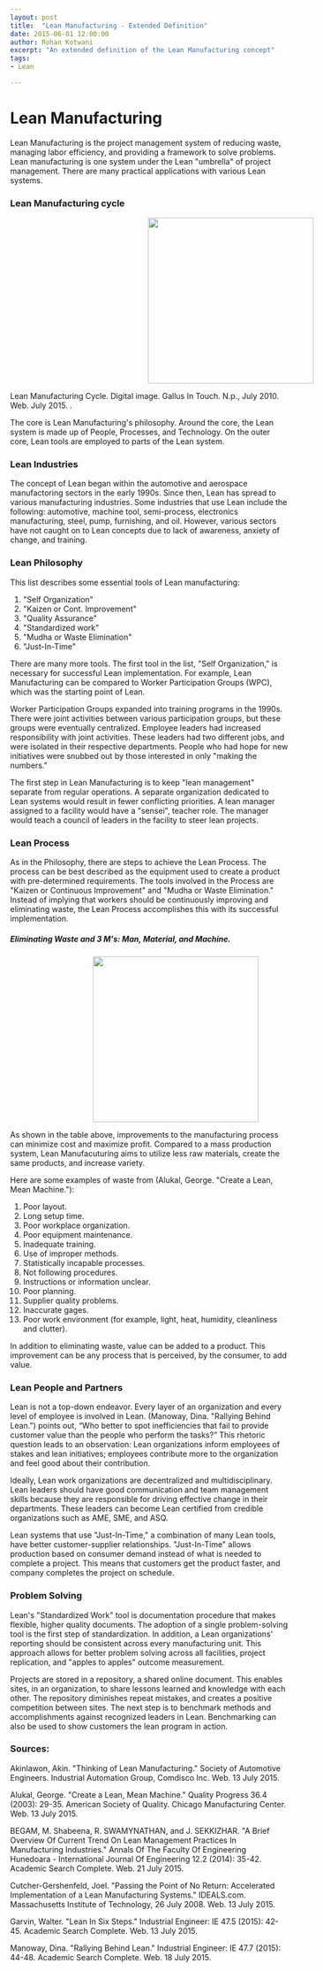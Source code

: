 ```yaml
---
layout: post
title:  "Lean Manufacturing - Extended Definition"
date: 2015-06-01 12:00:00
author: Rohan Kotwani
excerpt: "An extended definition of the Lean Manufacturing concept"
tags: 
- Lean

---
```


# Lean Manufacturing
Lean Manufacturing is the project management system of reducing waste, managing labor efficiency, and providing a framework to solve problems. Lean manufacturing is one system under the Lean "umbrella" of project management. There are many practical applications with various Lean systems.

### Lean Manufacturing cycle
<p>  <img src="https://cloud.githubusercontent.com/assets/8345247/14655549/678808b8-0648-11e6-9a87-baf716d3c879.png"  height="300px" align="bottom" hspace="250">
</p>
Lean Manufacturing Cycle. Digital image. Gallus In Touch. N.p., July 2010. Web. July 2015. <http://www.gallus-group.com/ru/desktopdefault.aspx/tabid-318/473_read-910/>.

The core is Lean Manufacturing's philosophy. Around the core, the Lean system is made up of People, Processes, and Technology. On the outer core, Lean tools are employed to parts of the Lean system.

### Lean Industries
The concept of Lean began within the automotive and aerospace manufactoring sectors in the early 1990s. Since then, Lean has spread to various manufacturing industries. Some industries that use Lean include the following: automotive, machine tool, semi-process, electronics manufacturing, steel, pump, furnishing, and oil. However, various sectors have not caught on to Lean concepts due to lack of awareness, anxiety of change, and training. 

### Lean Philosophy

This list describes some essential tools of Lean manufacturing:

1.  "Self Organization"  
2.  "Kaizen or Cont. Improvement"
3.  "Quality Assurance"
4.  "Standardized work"
5.  "Mudha or Waste Elimination"
6.  "Just-In-Time"

There are many more tools. The first tool in the list, "Self Organization," is necessary for successful Lean implementation. For example, Lean Manufacturing can be compared to Worker Participation Groups (WPC), which was the starting point of Lean.

Worker Participation Groups expanded into training programs in the 1990s. There were joint activities between various participation groups, but these groups were eventually centralized. Employee leaders had increased responsibility with joint activities. These leaders had two different jobs, and were isolated in their respective departments. People who had hope for new initiatives were snubbed out by those interested in only "making the numbers." 

The first step in Lean Manufacturing is to keep "lean management" separate from regular operations. A separate organization dedicated to Lean systems would result in fewer conflicting priorities. A lean manager assigned to a facility would have a "sensei", teacher role. The manager would teach a council of leaders in the facility to steer lean projects.

### Lean Process

As in the Philosophy, there are steps to achieve the Lean Process. The process can be best described as the equipment used to create a product with pre-determined requirements. The tools involved in the Process are "Kaizen or Continuous Improvement" and "Mudha or Waste Elimination." Instead of implying that workers should be continuously improving and eliminating waste, the Lean Process accomplishes this with its successful implementation.

##### Eliminating Waste and 3 M's: Man, Material, and Machine.
<p>  <img src="https://cloud.githubusercontent.com/assets/8345247/8810591/8a3bb3e2-2fb5-11e5-85c0-828cad9520a4.PNG"  height="300px" align="bottom" hspace="150">
</p>

As shown in the table above, improvements to the manufacturing process can minimize cost and maximize profit. Compared to a mass production system, Lean Manufacuturing aims to utilize less raw materials, create the same products, and increase variety.

Here are some examples of waste from (Alukal, George. "Create a Lean, Mean Machine."):

1. Poor layout. 
2. Long setup time. 
3. Poor workplace organization. 
4. Poor equipment maintenance. 
5. Inadequate training.
6. Use of improper methods. 
7. Statistically incapable processes. 
8. Not following procedures. 
9. Instructions or information unclear.
10. Poor planning.
11. Supplier quality problems.
12. Inaccurate gages. 
13. Poor work environment (for example, light, heat, humidity, cleanliness and clutter).

In addition to eliminating waste, value can be added to a product. This improvement can be any process that is perceived, by the consumer, to add value. 

### Lean People and Partners
Lean is not a top-down endeavor. Every layer of an organization and every level of employee is involved in Lean. (Manoway, Dina. "Rallying Behind Lean.") points out, “Who better to spot inefficiencies that fail to provide customer value than the people who perform the tasks?” This rhetoric question leads to an observation: Lean organizations inform employees of stakes and lean initiatives; employees contribute more to the organization and feel good about their contribution.

Ideally, Lean work organizations are decentralized and multidisciplinary. Lean leaders should have good communication and team management skills because they are responsible for driving effective change in their departments. These leaders can become Lean certified from credible organizations such as AME, SME, and ASQ.  

Lean systems that use "Just-In-Time," a combination of many Lean tools, have better customer-supplier relationships. "Just-In-Time" allows production based on consumer demand instead of what is needed to complete a project. This means that customers get the product faster, and company completes the project on schedule.

### Problem Solving

Lean's "Standardized Work" tool is documentation procedure that makes flexible, higher quality documents. The adoption of a single problem-solving tool is the first step of standardization. In addition, a Lean organizations' reporting should be consistent across every manufacturing unit. This approach allows for better problem solving across all facilities, project replication, and "apples to apples" outcome measurement.

Projects are stored in a repository, a shared online document. This enables sites, in an organization, to share lessons learned and knowledge with each other. The repository diminishes repeat mistakes, and creates a positive competition between sites. The next step is to benchmark methods and accomplishments against recognized leaders in Lean.  Benchmarking can also be used to show customers the lean program in action.

### Sources:

Akinlawon, Akin. "Thinking of Lean Manufacturing." Society of Automotive Engineers. Industrial Automation Group, Comdisco Inc. Web. 13 July 2015. 

Alukal, George. "Create a Lean, Mean Machine." Quality Progress 36.4 (2003): 29-35. American Society of Quality. Chicago Manufacturing Center. Web. 13 July 2015.

BEGAM, M. Shabeena, R. SWAMYNATHAN, and J. SEKKIZHAR. "A Brief Overview Of Current Trend On Lean Management Practices In Manufacturing Industries." Annals Of The Faculty Of Engineering Hunedoara - International Journal Of Engineering 12.2 (2014): 35-42. Academic Search Complete. Web. 21 July 2015.

Cutcher-Gershenfeld, Joel. "Passing the Point of No Return: Accelerated Implementation of a Lean Manufacturing Systems." IDEALS.com. Massachusetts Institute of Technology, 26 July 2008. Web. 13 July 2015.

Garvin, Walter. "Lean In Six Steps." Industrial Engineer: IE 47.5 (2015): 42-45. Academic Search Complete. Web. 13 July 2015.

Manoway, Dina. "Rallying Behind Lean." Industrial Engineer: IE 47.7 (2015): 44-48. Academic Search Complete. Web. 18 July 2015.





